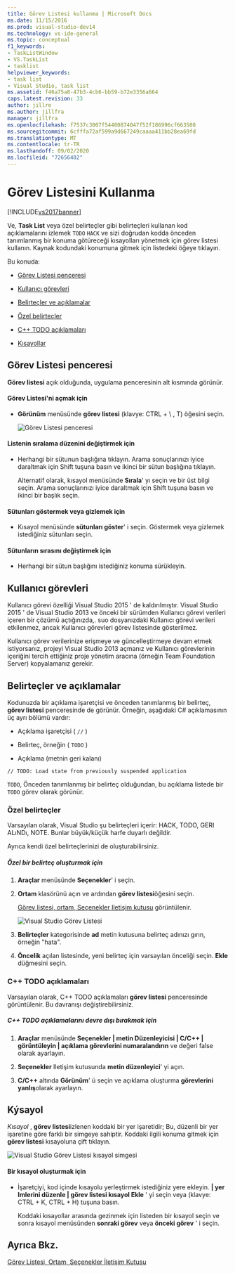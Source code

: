 ```yaml
---
title: Görev Listesi kullanma | Microsoft Docs
ms.date: 11/15/2016
ms.prod: visual-studio-dev14
ms.technology: vs-ide-general
ms.topic: conceptual
f1_keywords:
- TaskListWindow
- VS.TaskList
- tasklist
helpviewer_keywords:
- task list
- Visual Studio, task list
ms.assetid: f46a75a8-47b3-4cb6-bb59-b72e3356a664
caps.latest.revision: 33
author: jillre
ms.author: jillfra
manager: jillfra
ms.openlocfilehash: f7537c3007f54480874047f52f186996cf663508
ms.sourcegitcommit: 6cfffa72af599a9d667249caaaa411bb28ea69fd
ms.translationtype: MT
ms.contentlocale: tr-TR
ms.lasthandoff: 09/02/2020
ms.locfileid: "72656402"
---
```

# <a name="using-the-task-list"></a>Görev Listesini Kullanma
[!INCLUDE[vs2017banner](../includes/vs2017banner.md)]

Ve, **Task List** veya özel belirteçler gibi belirteçleri kullanan kod açıklamalarını izlemek `TODO` `HACK` ve sizi doğrudan kodda önceden tanımlanmış bir konuma götüreceği kısayolları yönetmek için görev listesi kullanın. Kaynak kodundaki konumuna gitmek için listedeki öğeye tıklayın.

 Bu konuda:

- [Görev Listesi penceresi](../ide/using-the-task-list.md#taskListWindow)

- [Kullanıcı görevleri](../ide/using-the-task-list.md#userTasks)

- [Belirteçler ve açıklamalar](../ide/using-the-task-list.md#tokensComments)

- [Özel belirteçler](../ide/using-the-task-list.md#customTokens)

- [C++ TODO açıklamaları](../ide/using-the-task-list.md#cppComments)

- [Kısayollar](../ide/using-the-task-list.md#shortcuts)

## <a name="the-task-list-window"></a><a name="taskListWindow"></a> Görev Listesi penceresi
 **Görev listesi** açık olduğunda, uygulama penceresinin alt kısmında görünür.

#### <a name="to-open-the-task-list"></a>Görev Listesi'ni açmak için

- **Görünüm** menüsünde **görev listesi** (klavye: CTRL + \\ , T) öğesini seçin.

     ![Görev Listesi penceresi](../ide/media/vs2015-task-list.png "vs2015_task_list")

#### <a name="to-change-the-sort-order-of-the-list"></a>Listenin sıralama düzenini değiştirmek için

- Herhangi bir sütunun başlığına tıklayın. Arama sonuçlarınızı iyice daraltmak için Shift tuşuna basın ve ikinci bir sütun başlığına tıklayın.

     Alternatif olarak, kısayol menüsünde **Sırala**' yı seçin ve bir üst bilgi seçin. Arama sonuçlarınızı iyice daraltmak için Shift tuşuna basın ve ikinci bir başlık seçin.

#### <a name="to-show-or-hide-columns"></a>Sütunları göstermek veya gizlemek için

- Kısayol menüsünde **sütunları göster**' i seçin. Göstermek veya gizlemek istediğiniz sütunları seçin.

#### <a name="to-change-the-order-of-the-columns"></a>Sütunların sırasını değiştirmek için

- Herhangi bir sütun başlığını istediğiniz konuma sürükleyin.

## <a name="user-tasks"></a><a name="userTasks"></a> Kullanıcı görevleri
 Kullanıcı görevi özelliği Visual Studio 2015 ' de kaldırılmıştır. Visual Studio 2015 ' de Visual Studio 2013 ve önceki bir sürümden Kullanıcı görevi verileri içeren bir çözümü açtığınızda,. suo dosyanızdaki Kullanıcı görevi verileri etkilenmez, ancak Kullanıcı görevleri görev listesinde gösterilmez.

 Kullanıcı görev verilerinize erişmeye ve güncelleştirmeye devam etmek istiyorsanız, projeyi Visual Studio 2013 açmanız ve Kullanıcı görevlerinin içeriğini tercih ettiğiniz proje yönetim aracına (örneğin Team Foundation Server) kopyalamanız gerekir.

## <a name="tokens-and-comments"></a><a name="tokensComments"></a> Belirteçler ve açıklamalar
 Kodunuzda bir açıklama işaretçisi ve önceden tanımlanmış bir belirteç, **görev listesi** penceresinde de görünür. Örneğin, aşağıdaki C# açıklamasının üç ayrı bölümü vardır:

- Açıklama işaretçisi ( `//` )

- Belirteç, örneğin ( `TODO` )

- Açıklama (metnin geri kalanı)

```
// TODO: Load state from previously suspended application
```

 `TODO`, Önceden tanımlanmış bir belirteç olduğundan, bu açıklama listede bir `TODO` görev olarak görünür.

### <a name="custom-tokens"></a><a name="customTokens"></a> Özel belirteçler
 Varsayılan olarak, Visual Studio şu belirteçleri içerir: HACK, TODO, GERI ALıNDı, NOTE. Bunlar büyük/küçük harfe duyarlı değildir.

 Ayrıca kendi özel belirteçlerinizi de oluşturabilirsiniz.

##### <a name="to-create-a-custom-token"></a>Özel bir belirteç oluşturmak için

1. **Araçlar** menüsünde **Seçenekler**' i seçin.

2. **Ortam** klasörünü açın ve ardından **görev listesi**öğesini seçin.

     [Görev listesi, ortam, Seçenekler Iletişim kutusu](../ide/reference/task-list-environment-options-dialog-box.md) görüntülenir.

     ![Visual Studio Görev Listesi](../ide/media/vs2015-task-list-options.png "vs2015_task_list_options")

3. **Belirteçler** kategorisinde **ad** metin kutusuna belirteç adınızı gırın, örneğin "hata".

4. **Öncelik** açılan listesinde, yeni belirteç için varsayılan önceliği seçin. **Ekle** düğmesini seçin.

### <a name="c-todo-comments"></a><a name="cppComments"></a> C++ TODO açıklamaları
 Varsayılan olarak, C++ TODO açıklamaları **görev listesi** penceresinde görüntülenir. Bu davranışı değiştirebilirsiniz.

##### <a name="to-turn-off-c-todo-comments"></a>C++ TODO açıklamalarını devre dışı bırakmak için

1. **Araçlar** menüsünde **Seçenekler &#124; metin Düzenleyicisi &#124; C/C++ &#124; görüntüleyin &#124; açıklama görevlerini numaralandırın** ve değeri false olarak ayarlayın.

2. **Seçenekler** Iletişim kutusunda **metin düzenleyici**' yi açın.

3. **C/C++** altında **Görünüm**' ü seçin ve açıklama oluşturma **görevlerini** **yanlış**olarak ayarlayın.

## <a name="shortcuts"></a><a name="shortcuts"></a> Kýsayol
 *Kısayol* , **görev listesi**izlenen koddaki bir yer işaretidir; Bu, düzenli bir yer işaretine göre farklı bir simgeye sahiptir. Koddaki ilgili konuma gitmek için **görev listesi** kısayoluna çift tıklayın.

 ![Visual Studio Görev Listesi kısayol simgesi](../ide/media/vs2015-task-list-bookmark.png "vs2015_task_list_bookmark")

#### <a name="to-create-a-shortcut"></a>Bir kısayol oluşturmak için

- İşaretçiyi, kod içinde kısayolu yerleştirmek istediğiniz yere ekleyin. **&#124; yer Imlerini düzenle &#124; görev listesi kısayol Ekle** ' yi seçin veya (klavye: CTRL + K, CTRL + H) tuşuna basın.

     Koddaki kısayollar arasında gezinmek için listeden bir kısayol seçin ve sonra kısayol menüsünden **sonraki görev** veya **önceki görev** ' i seçin.

## <a name="see-also"></a>Ayrıca Bkz.
 [Görev Listesi, Ortam, Seçenekler İletişim Kutusu](../ide/reference/task-list-environment-options-dialog-box.md)
